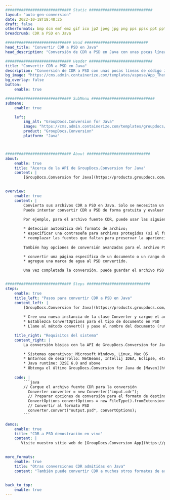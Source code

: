 ```yaml
---
############################# Static ############################
layout: "auto-gen-conversion"
date: 2022-10-18T18:40:25
draft: false
otherformats: bmp dcm emf emz gif ico jp2 jpeg jpg png pps ppsx ppt pptx psb psd svg svgz tga tif tiff webp wmf wmz
breadcrumb: CDR a PSD en Java

############################# Head ############################
head_title: "Convertir CDR a PSD en Java"
head_description: "Conversión de CDR a PSD en Java con unas pocas líneas de código. Convierta más de 160 formatos de archivo con la API de conversión de documentos de GroupDocs para Java"

############################# Header ############################
title: "Convertir CDR a PSD en Java"
description: "Conversión de CDR a PSD con unas pocas líneas de código Java"
bg_image: "https://cms.admin.containerize.com/templates/aspose/App_Themes/V3/images/bg/header1.png"
bg_overlay: false
button:
    enable: true

############################# SubMenu ############################
submenu:
    enable: true

    left:
        img_alt: "GroupDocs.Conversion for Java"
        image: "https://cms.admin.containerize.com/templates/groupdocs/images/product-logos/90x90-noborder/groupdocs-conversion-java.png"
        product: "GroupDocs.Conversion"
        platform: "Java"



############################# About ############################
about:
    enable: true
    title: "Acerca de la API de GroupDocs.Conversion for Java"
    content: |
        [GroupDocs.Conversion for Java](https://products.groupdocs.com/conversion/java/) es una API de conversión de formato de archivo avanzada para convertir entre formatos populares de imagen y documento como Microsoft Office, OpenDocument, PDF, HTML, correo electrónico, CAD. y mucho más con solo unas pocas líneas de código. La API nativa detecta automáticamente los formatos de los documentos originales y ofrece muchas opciones para personalizar los documentos convertidos. Junto con la función de extraer información de un documento, también admite el almacenamiento en caché de los resultados de la conversión en el disco local de forma predeterminada. Sin embargo, se puede admitir cualquier tipo de almacenamiento en caché mediante la implementación de las interfaces adecuadas: Amazon S3, Dropbox, Google Drive, Windows Azure, Reddis o cualquier otra.
    

overview:
    enable: true
    content: |
        Convierta sus archivos CDR a PSD en Java. Solo se necesitan un par de líneas de código Java en cualquier plataforma de su elección, como Windows, Linux, macOS.
        Puede intentar convertir CDR a PSD de forma gratuita y evaluar la calidad de los resultados de la conversión. Junto con los sencillos scripts de conversión de archivos, puede probar opciones más sofisticadas para cargar el archivo de origen CDR y almacenar la salida PSD. 
        
        Por ejemplo, para el archivo fuente CDR, puede usar las siguientes opciones de carga:

        * detección automática del formato de archivo;
        * especificar una contraseña para archivos protegidos (si el formato de archivo lo admite);
        * reemplazar las fuentes que faltan para preservar la apariencia del documento.
        
        También hay opciones de conversión avanzadas para el archivo PSD:

        * convertir una página específica de un documento o un rango de páginas;
        * agregue una marca de agua al PSD convertido.

        Una vez completada la conversión, puede guardar el archivo PSD en su ruta de archivo local o en cualquier almacenamiento de terceros, como FTP, Amazon S3, Google Drive, Dropbox, etc. Tenga en cuenta que para convertir CDR a PSD, no necesita instalar ningún software adicional, como MS Office, Open Office, Adobe Acrobat Reader, etc.


############################# Steps ############################
steps:
    enable: true
    title_left: "Pasos para convertir CDR a PSD en Java"
    content_left: |
        [GroupDocs.Conversion for Java](https://products.groupdocs.com/conversion/java/) permite a los desarrolladores convertir fácilmente el archivo CDR a PSD con unas pocas líneas de código.
        
        * Cree una nueva instancia de la clase Converter y cargue el archivo CDR con la ruta completa
        * Establezca ConvertOptions para el tipo de documento en PSD
        * Llame al método convert() y pase el nombre del documento (ruta completa) y el formato (PSD) como parámetro

    title_right: "Requisitos del sistema"
    content_right: |
        La conversión básica con la API de GroupDocs.Conversion for Java se puede realizar con solo unas pocas líneas de código. Nuestras API son compatibles con todas las principales plataformas y sistemas operativos. Antes de ejecutar el código a continuación, asegúrese de tener instalados los siguientes requisitos previos en su sistema.

        * Sistemas operativos: Microsoft Windows, Linux, Mac OS
        * Entornos de desarrollo: NetBeans, Intellij IDEA, Eclipse, etc.
        * Java runtime: J2SE 6.0 and above
        * Obtenga el último GroupDocs.Conversion for Java de [Maven](https://repository.groupdocs.com/webapp/#/artifacts/browse/tree/General/repo/com/groupdocs/groupdocs-conversion)
         
    code: |
        ```java    
        // Cargue el archivo fuente CDR para la conversión
          Converter converter = new Converter("input.cdr");
          // Preparar opciones de conversión para el formato de destino PSD
          ConvertOptions convertOptions = new FileType().fromExtension("psd").getConvertOptions();
          // Convertir al formato PSD
          converter.convert("output.psd", convertOptions);
        ```

demos:
    enable: true
    title: "CDR a PSD demostración en vivo"
    content: |
       Visite nuestro sitio web de [GroupDocs.Conversion App](https://products.groupdocs.app/conversion/family) y pruebe la conversión de CDR a PSD ahora. La demostración gratuita tiene los siguientes beneficios
          

more_formats:
    enable: true
    title: "Otras conversiones CDR admitidas en Java"
    content: "También puede convertir CDR a muchos otros formatos de archivo. Consulte la lista a continuación."
       
       
back_to_top:
    enable: true
---
```

